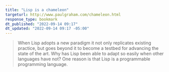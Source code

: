 ```yaml
---
title: "Lisp is a chameleon"
targeturl: http://www.paulgraham.com/chameleon.html
response_type: bookmark
dt_published: "2022-09-14 09:17"
dt_updated: "2022-09-14 09:17 -05:00"
---
```


> When Lisp adopts a new paradigm it not only replicates existing practice, but goes beyond it to become a testbed for advancing the state of the art. Why has Lisp been able to adapt so easily when other languages have not? One reason is that Lisp is a programmable programming language. 
